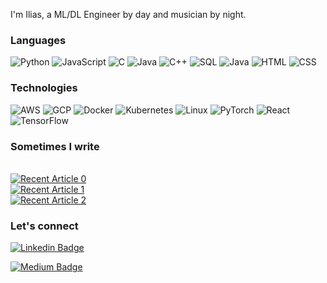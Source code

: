 I'm Ilias, a ML/DL Engineer by day and musician by night. 

### Languages
![Python](https://img.shields.io/badge/-Python-000?&logo=Python)
![JavaScript](https://img.shields.io/badge/-JavaScript-000?&logo=JavaScript)
![C](https://img.shields.io/badge/-C-000?&logo=C)
![Java](https://img.shields.io/badge/-Java-000?&logo=Java&logoColor=007396)
![C++](https://img.shields.io/badge/-C++-000?&logo=c%2b%2b&logoColor=00599C)
![SQL](https://img.shields.io/badge/-SQL-000?&logo=MySQL)
![Java](https://img.shields.io/badge/-Java-000?&logo=java)
![HTML](https://img.shields.io/badge/-HTML-000?&logo=html5)
![CSS](https://img.shields.io/badge/-CSS-000?&logo=css3)

### Technologies
![AWS](https://img.shields.io/badge/-AWS-000?&logo=Amazon-AWS&logoColor=F90)
![GCP](https://img.shields.io/badge/Google_Cloud-000?&logo=google-cloud)
![Docker](https://img.shields.io/badge/-Docker-000?&logo=Docker)
![Kubernetes](https://img.shields.io/badge/-Kubernetes-000?&logo=Kubernetes)
![Linux](https://img.shields.io/badge/-Linux-000?&logo=Linux)
![PyTorch](https://img.shields.io/badge/-PyTorch-000?&logo=PyTorch)
![React](https://img.shields.io/badge/-React-000?&logo=React)
![TensorFlow](https://img.shields.io/badge/-TensorFlow-000?&logo=TensorFlow)

### Sometimes I write
<br> <a target="_blank" href="https://github-readme-medium-recent-article.vercel.app/medium/@ilias_mansouri/0"><img src="https://github-readme-medium-recent-article.vercel.app/medium/@ilias_mansouri/0" alt="Recent Article 0"></a>
<br> <a target="_blank" href="https://github-readme-medium-recent-article.vercel.app/medium/@ilias_mansouri/1"><img src="https://github-readme-medium-recent-article.vercel.app/medium/@ilias_mansouri/1" alt="Recent Article 1"></a>
<br> <a target="_blank" href="https://github-readme-medium-recent-article.vercel.app/medium/@ilias_mansouri/2"><img src="https://github-readme-medium-recent-article.vercel.app/medium/@ilias_mansouri/2" alt="Recent Article 2"></a> <br>



### Let's connect
[![Linkedin Badge](https://img.shields.io/badge/LinkedIn-0077B5?style=for-the-badge&logo=linkedin&logoColor=white&link=https://www.linkedin.com/in/ilias-mansouri/)](https://www.linkedin.com/in/ilias-mansouri/) 

[![Medium Badge](https://img.shields.io/badge/Medium-000?style=for-the-badge&logo=medium&logoColor=white&link=https://medium.com/@ilias_mansouri)](https://medium.com/@ilias_mansouri) 
